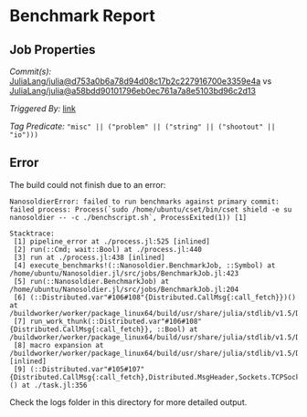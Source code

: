 # Benchmark Report

## Job Properties

*Commit(s):* [JuliaLang/julia@d753a0b6a78d94d08c17b2c227916700e3359e4a](https://github.com/JuliaLang/julia/commit/d753a0b6a78d94d08c17b2c227916700e3359e4a) vs [JuliaLang/julia@a58bdd90101796eb0ec761a7a8e5103bd96c2d13](https://github.com/JuliaLang/julia/commit/a58bdd90101796eb0ec761a7a8e5103bd96c2d13)

*Triggered By:* [link](https://github.com/JuliaLang/julia/commit/d753a0b6a78d94d08c17b2c227916700e3359e4a#commitcomment-47520722)

*Tag Predicate:* `"misc" || ("problem" || ("string" || ("shootout" || "io")))`

## Error

The build could not finish due to an error:

```
NanosoldierError: failed to run benchmarks against primary commit: failed process: Process(`sudo /home/ubuntu/cset/bin/cset shield -e su nanosoldier -- -c ./benchscript.sh`, ProcessExited(1)) [1]

Stacktrace:
 [1] pipeline_error at ./process.jl:525 [inlined]
 [2] run(::Cmd; wait::Bool) at ./process.jl:440
 [3] run at ./process.jl:438 [inlined]
 [4] execute_benchmarks!(::Nanosoldier.BenchmarkJob, ::Symbol) at /home/ubuntu/Nanosoldier.jl/src/jobs/BenchmarkJob.jl:423
 [5] run(::Nanosoldier.BenchmarkJob) at /home/ubuntu/Nanosoldier.jl/src/jobs/BenchmarkJob.jl:204
 [6] (::Distributed.var"#106#108"{Distributed.CallMsg{:call_fetch}})() at /buildworker/worker/package_linux64/build/usr/share/julia/stdlib/v1.5/Distributed/src/process_messages.jl:294
 [7] run_work_thunk(::Distributed.var"#106#108"{Distributed.CallMsg{:call_fetch}}, ::Bool) at /buildworker/worker/package_linux64/build/usr/share/julia/stdlib/v1.5/Distributed/src/process_messages.jl:79
 [8] macro expansion at /buildworker/worker/package_linux64/build/usr/share/julia/stdlib/v1.5/Distributed/src/process_messages.jl:294 [inlined]
 [9] (::Distributed.var"#105#107"{Distributed.CallMsg{:call_fetch},Distributed.MsgHeader,Sockets.TCPSocket})() at ./task.jl:356
```

Check the logs folder in this directory for more detailed output.

